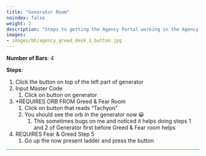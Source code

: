 ```yaml
---
title: "Generator Room"
noindex: false
weight: 2
description: "Steps to getting the Agency Portal working in the Agency RP house."
images:
- images/bh/agency_greed_desk_1_button.jpg
---
```


**Number of Bars**: 4

**Steps**:
1. Click the button on top of the left part of generator
1. Input Master Code
    1. Click on button on generator
1. *REQUIRES ORB FROM Greed & Fear Room
    1. Click on button that reads “Tachyon”
    1. You should see the orb in the generator now 😀
        1. This sometimes bugs on me and noticed it helps doing steps 1 and 2 of Generator first before Greed & Fear room helps
1. REQUIRES Fear & Greed Step 5
    1. Go up the now present ladder and press the button



<hr style="background-color: #28b44c" size=8>